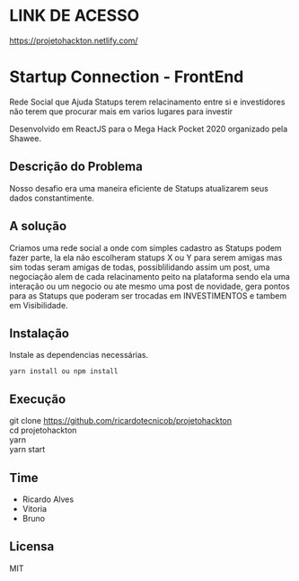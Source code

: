 <p align="center">
<a href="#" alt="Startup Connection">
  </a></p>

# LINK DE ACESSO

https://projetohackton.netlify.com/ 

# Startup Connection - FrontEnd

Rede Social que Ajuda Statups terem relacinamento entre si e investidores não terem que procurar mais em varios lugares para investir

Desenvolvido em ReactJS para o Mega Hack Pocket 2020 organizado pela Shawee.

## Descrição do Problema

Nosso desafio era uma maneira eficiente de Statups atualizarem seus dados constantimente.

## A solução

Criamos uma rede social a onde com simples cadastro as Statups podem fazer parte, la ela não escolheram statups X ou Y para serem amigas mas sim todas seram amigas de todas, possiblilidando assim um post, uma negociação alem de cada relacinamento peito na plataforma sendo ela uma interação ou um negocio ou ate mesmo uma post de novidade, gera pontos para as Statups que poderam ser trocadas em INVESTIMENTOS e tambem em Visibilidade.


## Instalação

Instale as dependencias necessárias.
```console
yarn install ou npm install
```

## Execução

git clone https://github.com/ricardotecnicob/projetohackton <br />
cd projetohackton <br />
yarn <br />
yarn start <br />


## Time

- Ricardo Alves
- Vitoria
- Bruno

## Licensa

MIT
